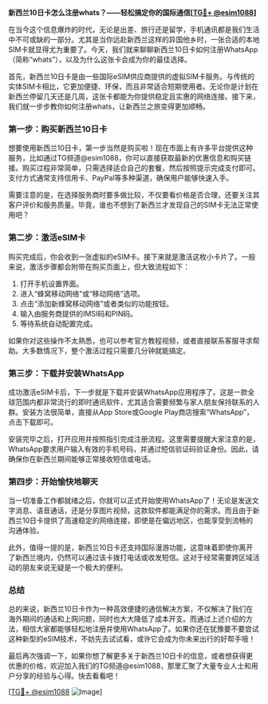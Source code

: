 **新西兰10日卡怎么注册whats？——轻松搞定你的国际通信[[TG💪+ @esim1088](https://t.me/s/esim1088)]**

在当今这个信息爆炸的时代，无论是出差、旅行还是留学，手机通讯都是我们生活中不可或缺的一部分。尤其是当你远赴新西兰这样的异国他乡时，一张合适的本地SIM卡就显得尤为重要了。今天，我们就来聊聊新西兰10日卡如何注册WhatsApp（简称“whats”），以及为什么这张卡会成为你的最佳选择。

首先，新西兰10日卡是由一些国际eSIM供应商提供的虚拟SIM卡服务。与传统的实体SIM卡相比，它更加便捷、环保，而且非常适合短期使用者。无论你是计划在新西兰停留几天还是几周，这张卡都能为你提供稳定且实惠的网络连接。接下来，我们就一步步教你如何注册whats，让新西兰之旅变得更加顺畅。

### 第一步：购买新西兰10日卡

想要使用新西兰10日卡，第一步当然是购买啦！现在市面上有许多平台提供这种服务，比如通过TG频道@esim1088，你可以直接获取最新的优惠信息和购买链接。购买过程非常简单，只需选择适合自己的套餐，然后按照提示完成支付即可。支付方式通常支持信用卡、PayPal等多种渠道，确保用户能够快速入手。

需要注意的是，在选择服务商时要多做比较，不仅要看价格是否合理，还要关注其客户评价和服务质量。毕竟，谁也不想到了新西兰才发现自己的SIM卡无法正常使用吧？

### 第二步：激活eSIM卡

购买完成后，你会收到一张虚拟的eSIM卡。接下来就是激活这枚小卡片了。一般来说，激活步骤都会附带在购买页面上，但大致流程如下：

1. 打开手机设置界面。
2. 进入“蜂窝移动网络”或“移动网络”选项。
3. 点击“添加新蜂窝移动网络”或者类似的功能按钮。
4. 输入由服务商提供的IMSI码和PIN码。
5. 等待系统自动配置完成。

如果你对这些操作不太熟悉，也可以参考官方教程视频，或者直接联系客服寻求帮助。大多数情况下，整个激活过程只需要几分钟就能搞定。

### 第三步：下载并安装WhatsApp

成功激活eSIM卡后，下一步就是下载并安装WhatsApp应用程序了。这是一款全球范围内都非常流行的即时通讯软件，尤其适合需要频繁与家人朋友保持联系的人群。安装方法很简单，直接从App Store或Google Play商店搜索“WhatsApp”，点击下载即可。

安装完毕之后，打开应用并按照指引完成注册流程。这里需要提醒大家注意的是，WhatsApp要求用户输入有效的手机号码，并通过短信验证码验证身份。因此，请确保你在新西兰期间能够正常接收短信或电话。

### 第四步：开始愉快地聊天

当一切准备工作都就绪之后，你就可以正式开始使用WhatsApp了！无论是发送文字消息、语音通话，还是分享图片视频，这款软件都能满足你的需求。而且由于新西兰10日卡提供了高速稳定的网络连接，即使是在偏远地区，也能享受到流畅的沟通体验。

此外，值得一提的是，新西兰10日卡还支持国际漫游功能，这意味着即使你离开了新西兰境内，仍然可以通过该卡拨打电话或收发短信。这对于经常需要跨区域活动的朋友来说无疑是一个极大的便利。

### 总结

总的来说，新西兰10日卡作为一种高效便捷的通信解决方案，不仅解决了我们在海外期间的通话和上网问题，同时也大大降低了成本开支。而通过上述介绍的方法，相信大家都能够轻松地注册并使用WhatsApp了。如果你还在犹豫要不要尝试这种新型的eSIM技术，不妨先去试试看，或许它会成为你未来出行的好帮手哦！

最后再次强调一下，如果你想了解更多关于新西兰10日卡的信息，或者想获得更优惠的价格，欢迎加入我们的TG频道@esim1088，那里汇聚了大量专业人士和用户分享的经验与心得。快去看看吧！

[[TG💪+ @esim1088](https://t.me/s/esim1088) ![Image](https://i.postimg.cc/4NQfJmqS/Snipaste-2025-05-13-00-14-12.png)]
